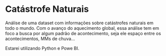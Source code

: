 # Catástrofe Naturais

Análise de uma dataset com informações sobre catástrofes naturais em todo o mundo. Com o avanço do aquecimento global, essa análise tem em foco a busca por algum padrão de acontecimento, seja ele espaço entre os acontecimentos, MMs de chuva...

Estarei utilizando Python e Powe BI.
